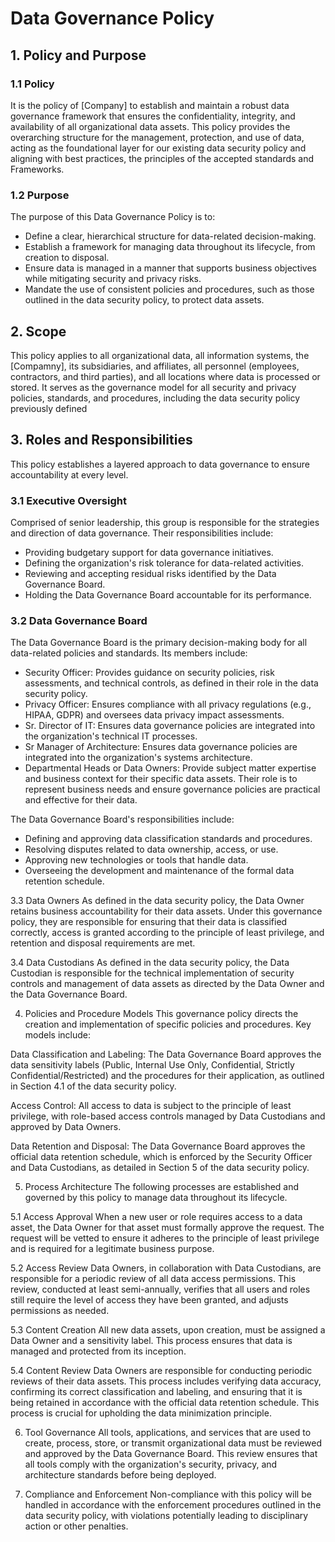 # Data Governance Policy
## 1. Policy and Purpose
### 1.1 Policy
It is the policy of [Company] to establish and maintain a robust data governance framework that ensures the confidentiality, integrity, and availability of all organizational data assets. This policy provides the overarching structure for the management, protection, and use of data, acting as the foundational layer for our existing data security policy and aligning with best practices, the principles of the accepted standards and Frameworks.

### 1.2 Purpose
The purpose of this Data Governance Policy is to:

- Define a clear, hierarchical structure for data-related decision-making.
- Establish a framework for managing data throughout its lifecycle, from creation to disposal.
- Ensure data is managed in a manner that supports business objectives while mitigating security and privacy risks.
- Mandate the use of consistent policies and procedures, such as those outlined in the data security policy, to protect data assets.

## 2. Scope
This policy applies to all organizational data, all information systems, the [Compamny], its subsidiaries, and affiliates, all personnel (employees, contractors, and third parties), and all locations where data is processed or stored. It serves as the governance model for all security and privacy policies, standards, and procedures, including the data security policy previously defined 

## 3. Roles and Responsibilities
This policy establishes a layered approach to data governance to ensure accountability at every level.

### 3.1 Executive Oversight
Comprised of senior leadership, this group is responsible for the strategies and direction of data governance. Their responsibilities include:

- Providing budgetary support for data governance initiatives.
- Defining the organization's risk tolerance for data-related activities.
- Reviewing and accepting residual risks identified by the Data Governance Board.
- Holding the Data Governance Board accountable for its performance.

### 3.2 Data Governance Board
The Data Governance Board is the primary decision-making body for all data-related policies and standards. Its members include:
- Security Officer: Provides guidance on security policies, risk assessments, and technical controls, as defined in their role in the data security policy.
- Privacy Officer: Ensures compliance with all privacy regulations (e.g., HIPAA, GDPR) and oversees data privacy impact assessments.
- Sr. Director of IT: Ensures data governance policies are integrated into the organization's technical IT processes.
- Sr Manager of Architecture: Ensures data governance policies are integrated into the organization's systems architecture.
- Departmental Heads or Data Owners: Provide subject matter expertise and business context for their specific data assets. Their role is to represent business needs and ensure governance policies are practical and effective for their data.

The Data Governance Board's responsibilities include:
- Defining and approving data classification standards and procedures.
- Resolving disputes related to data ownership, access, or use.
- Approving new technologies or tools that handle data.
- Overseeing the development and maintenance of the formal data retention schedule.

3.3 Data Owners
As defined in the data security policy, the Data Owner retains business accountability for their data assets. Under this governance policy, they are responsible for ensuring that their data is classified correctly, access is granted according to the principle of least privilege, and retention and disposal requirements are met.

3.4 Data Custodians
As defined in the data security policy, the Data Custodian is responsible for the technical implementation of security controls and management of data assets as directed by the Data Owner and the Data Governance Board.

4. Policies and Procedure Models
This governance policy directs the creation and implementation of specific policies and procedures. Key models include:

Data Classification and Labeling: The Data Governance Board approves the data sensitivity labels (Public, Internal Use Only, Confidential, Strictly Confidential/Restricted) and the procedures for their application, as outlined in Section 4.1 of the data security policy.

Access Control: All access to data is subject to the principle of least privilege, with role-based access controls managed by Data Custodians and approved by Data Owners.

Data Retention and Disposal: The Data Governance Board approves the official data retention schedule, which is enforced by the Security Officer and Data Custodians, as detailed in Section 5 of the data security policy.

5. Process Architecture
The following processes are established and governed by this policy to manage data throughout its lifecycle.

5.1 Access Approval
When a new user or role requires access to a data asset, the Data Owner for that asset must formally approve the request. The request will be vetted to ensure it adheres to the principle of least privilege and is required for a legitimate business purpose.

5.2 Access Review
Data Owners, in collaboration with Data Custodians, are responsible for a periodic review of all data access permissions. This review, conducted at least semi-annually, verifies that all users and roles still require the level of access they have been granted, and adjusts permissions as needed.

5.3 Content Creation
All new data assets, upon creation, must be assigned a Data Owner and a sensitivity label. This process ensures that data is managed and protected from its inception.

5.4 Content Review
Data Owners are responsible for conducting periodic reviews of their data assets. This process includes verifying data accuracy, confirming its correct classification and labeling, and ensuring that it is being retained in accordance with the official data retention schedule. This process is crucial for upholding the data minimization principle.

6. Tool Governance
All tools, applications, and services that are used to create, process, store, or transmit organizational data must be reviewed and approved by the Data Governance Board. This review ensures that all tools comply with the organization's security, privacy, and architecture standards before being deployed.

7. Compliance and Enforcement
Non-compliance with this policy will be handled in accordance with the enforcement procedures outlined in the data security policy, with violations potentially leading to disciplinary action or other penalties.
